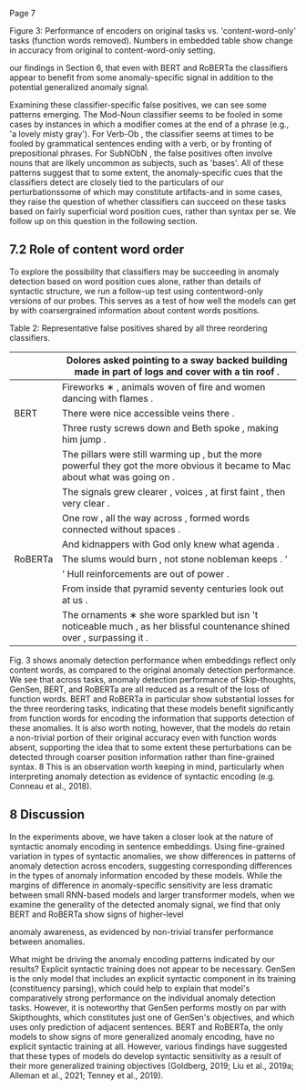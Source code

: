 Page 7

Figure 3: Performance of encoders on original tasks vs. 'content-word-only' tasks (function words removed). Numbers in embedded table show change in accuracy from original to content-word-only setting.

<!-- image -->

our findings in Section 6, that even with BERT and RoBERTa the classifiers appear to benefit from some anomaly-specific signal in addition to the potential generalized anomaly signal.

Examining these classifier-specific false positives, we can see some patterns emerging. The Mod-Noun classifier seems to be fooled in some cases by instances in which a modifier comes at the end of a phrase (e.g., 'a lovely misty gray'). For Verb-Ob , the classifier seems at times to be fooled by grammatical sentences ending with a verb, or by fronting of prepositional phrases. For SubNObN , the false positives often involve nouns that are likely uncommon as subjects, such as 'bases'. All of these patterns suggest that to some extent, the anomaly-specific cues that the classifiers detect are closely tied to the particulars of our perturbationssome of which may constitute artifacts-and in some cases, they raise the question of whether classifiers can succeed on these tasks based on fairly superficial word position cues, rather than syntax per se. We follow up on this question in the following section.

## 7.2 Role of content word order

To explore the possibility that classifiers may be succeeding in anomaly detection based on word position cues alone, rather than details of syntactic structure, we run a follow-up test using contentword-only versions of our probes. This serves as a test of how well the models can get by with coarsergrained information about content words positions.

Table 2: Representative false positives shared by all three reordering classifiers.

|         | Dolores asked pointing to a sway backed building made in part of logs and cover with a tin roof .                              |
|---------|--------------------------------------------------------------------------------------------------------------------------------|
|         | Fireworks ∗ , animals woven of fire and women dancing with flames .                                                            |
| BERT    | There were nice accessible veins there .                                                                                       |
|         | Three rusty screws down and Beth spoke , making him jump .                                                                     |
|         | The pillars were still warming up , but the more powerful they got the more obvious it became to Mac about what was going on . |
|         | The signals grew clearer , voices , at first faint , then very clear .                                                         |
|         | One row , all the way across , formed words connected without spaces .                                                         |
|         | And kidnappers with God only knew what agenda .                                                                                |
| RoBERTa | The slums would burn , not stone nobleman keeps . '                                                                            |
|         | ' Hull reinforcements are out of power .                                                                                       |
|         | From inside that pyramid seventy centuries look out at us .                                                                    |
|         | The ornaments ∗ she wore sparkled but isn 't noticeable much , as her blissful countenance shined over , surpassing it .       |

Fig. 3 shows anomaly detection performance when embeddings reflect only content words, as compared to the original anomaly detection performance. We see that across tasks, anomaly detection performance of Skip-thoughts, GenSen, BERT, and RoBERTa are all reduced as a result of the loss of function words. BERT and RoBERTa in particular show substantial losses for the three reordering tasks, indicating that these models benefit significantly from function words for encoding the information that supports detection of these anomalies. It is also worth noting, however, that the models do retain a non-trivial portion of their original accuracy even with function words absent, supporting the idea that to some extent these perturbations can be detected through coarser position information rather than fine-grained syntax. 8 This is an observation worth keeping in mind, particularly when interpreting anomaly detection as evidence of syntactic encoding (e.g. Conneau et al., 2018).

## 8 Discussion

In the experiments above, we have taken a closer look at the nature of syntactic anomaly encoding in sentence embeddings. Using fine-grained variation in types of syntactic anomalies, we show differences in patterns of anomaly detection across encoders, suggesting corresponding differences in the types of anomaly information encoded by these models. While the margins of difference in anomaly-specific sensitivity are less dramatic between small RNN-based models and larger transformer models, when we examine the generality of the detected anomaly signal, we find that only BERT and RoBERTa show signs of higher-level

anomaly awareness, as evidenced by non-trivial transfer performance between anomalies.

What might be driving the anomaly encoding patterns indicated by our results? Explicit syntactic training does not appear to be necessary. GenSen is the only model that includes an explicit syntactic component in its training (constituency parsing), which could help to explain that model's comparatively strong performance on the individual anomaly detection tasks. However, it is noteworthy that GenSen performs mostly on par with Skipthoughts, which constitutes just one of GenSen's objectives, and which uses only prediction of adjacent sentences. BERT and RoBERTa, the only models to show signs of more generalized anomaly encoding, have no explicit syntactic training at all. However, various findings have suggested that these types of models do develop syntactic sensitivity as a result of their more generalized training objectives (Goldberg, 2019; Liu et al., 2019a; Alleman et al., 2021; Tenney et al., 2019).